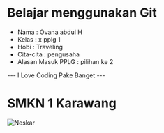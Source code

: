 # Belajar menggunakan Git

- Nama              : Ovana abdul H
- Kelas             : x pplg 1
- Hobi              : Traveling
- Cita-cita         : pengusaha
- Alasan Masuk PPLG : pilihan ke 2

--- I Love Coding Pake Banget ---

# SMKN 1 Karawang
![Neskar](img/ovana.jpg)